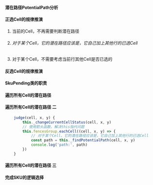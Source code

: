 #### 潜在路径PotentialPath分析

#### 正选Cell的规律推演

1. 当前的Cell，不再需要判断潜在路径

2. ###### 对于某个Cell，它的潜在路径应该是，它自己加上其他行的已选Cell

3. 对于某个Cell，不需要考虑当前行其他Cell是否已选的

#### 反选Cell的规律推演

#### SkuPending类的职责

#### 遍历所有Cell的潜在路径

#### 遍历所有Cell的潜在路径 二

```javascript
    judge(cell, x, y) {
        this._changeCurrentCellStatus(cell, x, y)
        // 使用箭头函数，解决this指代问题
        this.fencesGroup.eachCell((cell, x, y) => {
            // 对于某个Cell，它的潜在路径应该是，它自己加上其他行的已选Cell
            const path = this._findPotentialPath(cell, x, y)
            console.log('path:', path)
        })
    }
```

#### 遍历所有Cell的潜在路径 三

#### 完成SKU的逻辑选择

